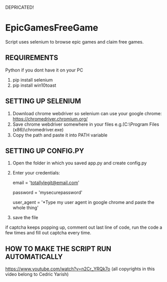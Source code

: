 
DEPRICATED!

# EpicGamesFreeGame
Script uses selenium to browse epic games and claim free games.

REQUIREMENTS
-------------------------------------------------------------------------------------------------------------
Python if you dont have it on your PC

1. pip install selenium
2. pip install win10toast

SETTING UP SELENIUM
--------------------------------------------------------------------------------------------------------------
1. Download chrome webdriver so selenium can use your google chrome:
  https://chromedriver.chromium.org/
2. Save chrome webdriver somewhere in your files e.g.(C:\\Program Files (x86)\\chromedriver.exe)
3. Copy the path and paste it into PATH variable

SETTING UP CONFIG.PY
--------------------------------------------------------------------------------------------------------------
1. Open the folder in which you saved app.py and create config.py
2. Enter your credentials:

     email = 'totallylegit@email.com'
  
     password = 'mysecurepassword'
  
     user_agent = '*Type my user agent in google chrome and paste the whole thing'
  
  
3. save the file


if captcha keeps popping up, comment out last line of code, run the code a few times and fill out captcha every time.

HOW TO MAKE THE SCRIPT RUN AUTOMATICALLY
----------------------------------------------------------------------------------------------------------------
https://www.youtube.com/watch?v=n2Cr_YRQk7o (all copyrights in this video belong to Cedric Yarish)
